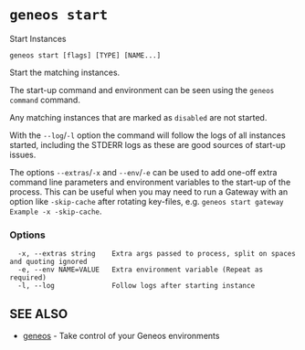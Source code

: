 # `geneos start`

Start Instances

```text
geneos start [flags] [TYPE] [NAME...]
```

Start the matching instances.

The start-up command and environment can be seen using the `geneos command` command.

Any matching instances that are marked as `disabled` are not started.

With the `--log`/`-l` option the command will follow the logs of all instances started, including the STDERR logs as these are good sources of start-up issues.

The options `--extras`/`-x` and `--env`/`-e` can be used to add one-off extra command line parameters and environment variables to the start-up of the process. This can be useful when you may need to run a Gateway with an option like `-skip-cache` after rotating key-files, e.g. `geneos start gateway Example -x -skip-cache`.

### Options

```text
  -x, --extras string    Extra args passed to process, split on spaces and quoting ignored
  -e, --env NAME=VALUE   Extra environment variable (Repeat as required)
  -l, --log              Follow logs after starting instance
```

## SEE ALSO

* [geneos](geneos.md)	 - Take control of your Geneos environments
